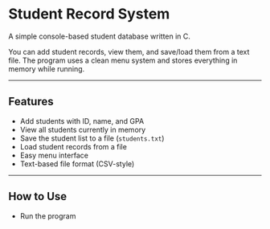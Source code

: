 # Student Record System

A simple console-based student database written in C.

You can add student records, view them, and save/load them from a text file. The program uses a clean menu system and stores everything in memory while running.

---

## Features

- Add students with ID, name, and GPA
- View all students currently in memory
- Save the student list to a file (`students.txt`)
- Load student records from a file
- Easy menu interface
- Text-based file format (CSV-style)

---

## How to Use

- Run the program